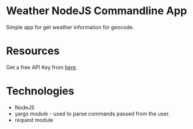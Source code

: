 # Weather NodeJS Commandline App
Simple app for get weather information for geocode.

# Resources
Get a free API Key from [here](https://darksky.net/dev).

# Technologies
* NodeJS
* yargs module - used to parse commands passed from the user.
* request module